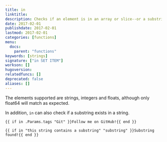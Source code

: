 ```yaml
---
title: in
linktitle:
description: Checks if an element is in an array or slice--or a substring in a string---and returns a boolean.
date: 2017-02-01
publishdate: 2017-02-01
lastmod: 2017-02-01
categories: [functions]
menu:
  docs:
    parent: "functions"
keywords: [strings]
signature: ["in SET ITEM"]
workson: []
hugoversion:
relatedfuncs: []
deprecated: false
aliases: []
---
```


The elements supported are strings, integers and floats, although only float64 will match as expected.

In addition, `in` can also check if a substring exists in a string.

```
{{ if in .Params.tags "Git" }}Follow me on GitHub!{{ end }}
```


```
{{ if in "this string contains a substring" "substring" }}Substring found!{{ end }}
```
